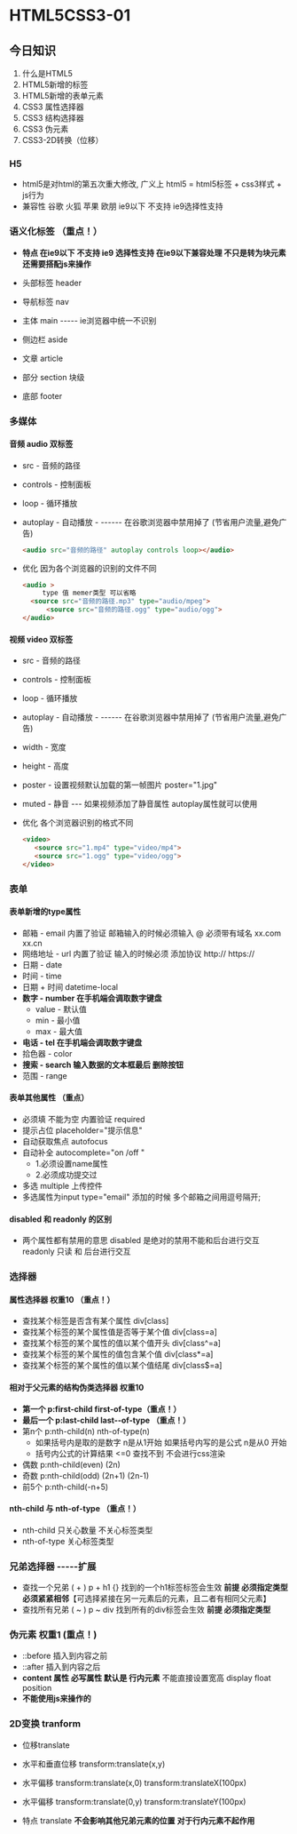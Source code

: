 # HTML5CSS3-01

## 今日知识

1. 什么是HTML5
2. HTML5新增的标签
3. HTML5新增的表单元素
4. CSS3 属性选择器
5. CSS3 结构选择器 
6. CSS3 伪元素
7. CSS3-2D转换（位移）


### H5 

- html5是对html的第五次重大修改, 广义上 html5 =  html5标签 + css3样式 + js行为 
- 兼容性 谷歌 火狐  苹果  欧朋   ie9以下   不支持  ie9选择性支持 

### 语义化标签 （重点！）

- **特点 在ie9以下 不支持  ie9 选择性支持   在ie9以下兼容处理  不只是转为块元素  还需要搭配js来操作**


- 头部标签   header  
- 导航标签 nav 
- 主体 main      ----- ie浏览器中统一不识别
- 侧边栏 aside 
- 文章 article 
- 部分 section  块级 
- 底部 footer  


### 多媒体

#### 音频 audio   双标签

- src - 音频的路径 

- controls -  控制面板  

- loop - 循环播放

- autoplay - 自动播放 - ------ 在谷歌浏览器中禁用掉了 (节省用户流量,避免广告) 

  ```html
  <audio src="音频的路径" autoplay controls loop></audio>
  ```

- 优化 因为各个浏览器的识别的文件不同 

  ```html
  <audio >
       type 值 memer类型 可以省略
  	<source src="音频的路径.mp3" type="audio/mpeg"> 
    	<source src="音频的路径.ogg" type="audio/ogg"> 
  </audio>
  ```

#### 视频 video 双标签

- src - 音频的路径 

- controls -  控制面板  

- loop - 循环播放

- autoplay - 自动播放 - ------ 在谷歌浏览器中禁用掉了 (节省用户流量,避免广告)  

- width - 宽度 

- height - 高度 

- poster - 设置视频默认加载的第一帧图片  poster="1.jpg"

- muted - 静音  ---  如果视频添加了静音属性  autoplay属性就可以使用   

- 优化 各个浏览器识别的格式不同  

  ```html
  <video> 
     <source src="1.mp4" type="video/mp4">
     <source src="1.ogg" type="video/ogg">
  </video>
  ```

### 表单 

#### 表单新增的type属性

- 邮箱 - email  内置了验证 邮箱输入的时候必须输入 @ 必须带有域名  xx.com  xx.cn 
- 网络地址 - url  内置了验证  输入的时候必须 添加协议  http://   https:// 
- 日期 - date 
- 时间 - time 
- 日期 + 时间  datetime-local
- **数字 - number  在手机端会调取数字键盘**
  - value - 默认值 
  - min - 最小值
  - max - 最大值
- **电话 - tel   在手机端会调取数字键盘**
- 拾色器 - color
- **搜索 - search  输入数据的文本框最后 删除按钮** 
- 范围 - range

#### 表单其他属性 （重点）

- 必须填 不能为空  内置验证   required  
- 提示占位 placeholder="提示信息" 
- 自动获取焦点 autofocus  
- 自动补全  autocomplete="on /off "
  - 1.必须设置name属性 
  - 2.必须成功提交过
- 多选  multiple  上传控件
- 多选属性为input type="email"   添加的时候  多个邮箱之间用逗号隔开;

#### disabled 和 readonly 的区别

- 两个属性都有禁用的意思  disabled 是绝对的禁用不能和后台进行交互   readonly 只读  和 后台进行交互 

### 选择器

#### 属性选择器 权重10   （重点！）

- 查找某个标签是否含有某个属性  div[class]  
- 查找某个标签的某个属性值是否等于某个值  div[class=a]
- 查找某个标签的某个属性的值以某个值开头  div[class^=a]
- 查找某个标签的某个属性的值包含某个值  div[class*=a]
- 查找某个标签的某个属性的值以某个值结尾 div[class$=a]

#### 相对于父元素的结构伪类选择器 权重10

- **第一个  p:first-child  first-of-type（重点！）**
- **最后一个  p:last-child   last--of-type  （重点！）**
- 第n个  p:nth-child(n)    nth-of-type(n)
  - 如果括号内是取的是数字  n是从1开始   如果括号内写的是公式  n是从0 开始  
  - 括号内公式的计算结果 <=0   查找不到 不会进行css渲染
- 偶数  p:nth-child(even)   (2n)
- 奇数 p:nth-child(odd)   (2n+1) (2n-1) 
- 前5个  p:nth-child(-n+5)  

#### nth-child 与 nth-of-type   （重点！）

- nth-child 只关心数量  不关心标签类型
- nth-of-type   关心标签类型

### 兄弟选择器 -----扩展

- 查找一个兄弟  ( + )        p + h1 {}   找到的一个h1标签标签会生效    **前提 必须指定类型  必须紧紧相邻**【可选择紧接在另一元素后的元素，且二者有相同父元素】
- 查找所有兄弟 ( ~ )        p ~ div  找到所有的div标签会生效   **前提  必须指定类型**

### 伪元素 权重1  (重点！)

- ::before    插入到内容之前
- ::after  插入到内容之后
- **content 属性 必写属性  默认是 行内元素** 不能直接设置宽高   display   float   position  
- **不能使用js来操作的**

### 2D变换 tranform  

- 位移translate 

- 水平和垂直位移   transform:translate(x,y)

- 水平偏移  transform:translate(x,0)  transform:translateX(100px)

- 水平偏移  transform:translate(0,y)  transform:translateY(100px)

- 特点  translate **不会影响其他兄弟元素的位置**      **对于行内元素不起作用**




















